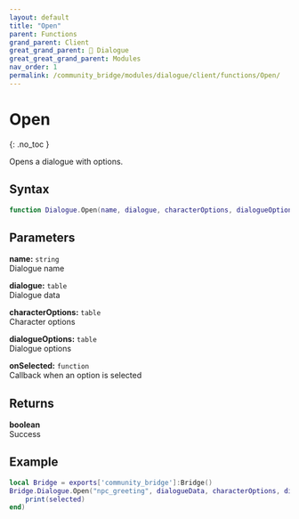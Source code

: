 ```yaml
---
layout: default
title: "Open"
parent: Functions
grand_parent: Client
great_grand_parent: 💬 Dialogue
great_great_grand_parent: Modules
nav_order: 1
permalink: /community_bridge/modules/dialogue/client/functions/Open/
---
```


# Open
{: .no_toc }

Opens a dialogue with options.

## Syntax

```lua
function Dialogue.Open(name, dialogue, characterOptions, dialogueOptions, onSelected)
```

## Parameters

**name:** `string`  
Dialogue name

**dialogue:** `table`  
Dialogue data

**characterOptions:** `table`  
Character options

**dialogueOptions:** `table`  
Dialogue options

**onSelected:** `function`  
Callback when an option is selected

## Returns

**boolean**  
Success

## Example

```lua
local Bridge = exports['community_bridge']:Bridge()
Bridge.Dialogue.Open("npc_greeting", dialogueData, characterOptions, dialogueOptions, function(selected)
    print(selected)
end)
```